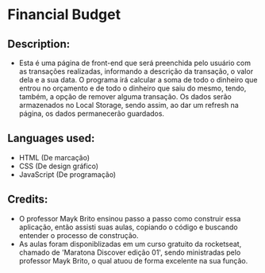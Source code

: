 # Financial Budget
## Description:
- Esta é uma página de front-end que será preenchida pelo usuário com as transações
realizadas, informando a descrição da transação, o valor dela e a sua data. O programa irá
calcular a soma de todo o dinheiro que entrou no orçamento e de todo o dinheiro que saiu do
mesmo, tendo, também, a opção de remover alguma transação. Os dados serão armazenados no Local
Storage, sendo assim, ao dar um refresh na página, os dados permanecerão guardados.

## Languages used:
- HTML (De marcação)
- CSS (De design gráfico)
- JavaScript (De programação)

## Credits:
- O professor Mayk Brito ensinou passo a passo como construir essa aplicação, então assisti
suas aulas, copiando o código e buscando entender o processo de construção.
- As aulas foram disponiblizadas em um curso gratuito da rocketseat, chamado de 'Maratona
Discover edição 01', sendo ministradas pelo professor Mayk Brito, o qual atuou de forma
excelente na sua função.
